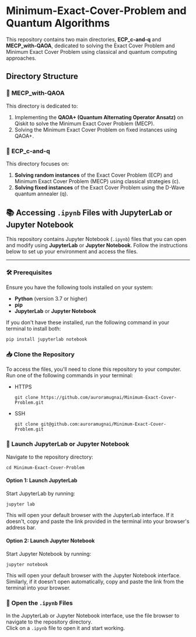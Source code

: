 # Minimum-Exact-Cover-Problem and Quantum Algorithms

This repository contains two main directories, **ECP_c-and-q** and **MECP_with-QAOA**, dedicated to solving the Exact Cover Problem and Minimum Exact Cover Problem using classical and quantum computing approaches.

## Directory Structure

### 📁 **MECP_with-QAOA**
This directory is dedicated to:
1. Implementing the **QAOA+ (Quantum Alternating Operator Ansatz)** on Qiskit to solve the Minimum Exact Cover Problem (MECP).
2. Solving the Minimum Exact Cover Problem on fixed instances using QAOA+.

### 📁 **ECP_c-and-q**
This directory focuses on:
1. **Solving random instances** of the Exact Cover Problem (ECP) and Minimum Exact Cover Problem (MECP) using classical strategies (c).
2. **Solving fixed instances** of the Exact Cover Problem using the D-Wave quantum annealer (q).


## 📚 Accessing `.ipynb` Files with JupyterLab or Jupyter Notebook

This repository contains Jupyter Notebook (`.ipynb`) files that you can open and modify using **JupyterLab** or **Jupyter Notebook**. Follow the instructions below to set up your environment and access the files.

---

### 🛠️ Prerequisites
Ensure you have the following tools installed on your system:
- **Python** (version 3.7 or higher)
- **pip**
- **JupyterLab** or **Jupyter Notebook**

If you don't have these installed, run the following command in your terminal to install both:
```
pip install jupyterlab notebook
```

### 📥 Clone the Repository
To access the files, you'll need to clone this repository to your computer. Run one of the following commands in your terminal:
- HTTPS
  ```
  git clone https://github.com/auroramugnai/Minimum-Exact-Cover-Problem.git
  ```

- SSH
  ```
  git clone git@github.com:auroramugnai/Minimum-Exact-Cover-Problem.git
  ```

### 🚀 Launch JupyterLab or Jupyter Notebook
Navigate to the repository directory:
```
cd Minimum-Exact-Cover-Problem
```

#### Option 1: Launch JupyterLab
Start JupyterLab by running:
```
jupyter lab
```
This will open your default browser with the JupyterLab interface. If it doesn't, copy and paste the link provided in the terminal into your browser's address bar.

#### Option 2: Launch Jupyter Notebook
Start Jupyter Notebook by running:
```
jupyter notebook
```
This will open your default browser with the Jupyter Notebook interface. Similarly, if it doesn't open automatically, copy and paste the link from the terminal into your browser.

### 📂 Open the `.ipynb` Files
In the JupyterLab or Jupyter Notebook interface, use the file browser to navigate to the repository directory.  
Click on a `.ipynb` file to open it and start working.





